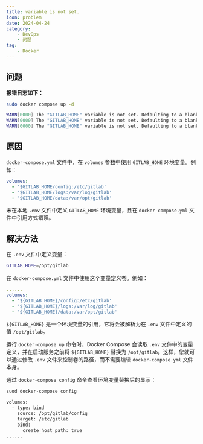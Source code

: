 ```yaml
---
title: variable is not set.
icon: problem
date: 2024-04-24
category: 
    - DevOps
    - 问题
tag:
    - Docker
---
```


## 问题

**报错日志如下：**

```bash
sudo docker compose up -d

WARN[0000] The "GITLAB_HOME" variable is not set. Defaulting to a blank string.
WARN[0000] The "GITLAB_HOME" variable is not set. Defaulting to a blank string.
WARN[0000] The "GITLAB_HOME" variable is not set. Defaulting to a blank string.
```

## 原因

`docker-compose.yml` 文件中，在 `volumes` 参数中使用 `GITLAB_HOME` 环境变量。例如：

```yaml
volumes:
  - '$GITLAB_HOME/config:/etc/gitlab'
  - '$GITLAB_HOME/logs:/var/log/gitlab'
  - '$GITLAB_HOME/data:/var/opt/gitlab'
```

未在本地 `.env` 文件中定义 `GITLAB_HOME` 环境变量，且在 `docker-compose.yml` 文件中引用方式错误。

## 解决方法

在 `.env` 文件中定义变量：

```bash
GITLAB_HOME=/opt/gitlab
```

在 `docker-compose.yml` 文件中使用这个变量定义卷。例如：

```yml
......
volumes:
  - '${GITLAB_HOME}/config:/etc/gitlab'
  - '${GITLAB_HOME}/logs:/var/log/gitlab'
  - '${GITLAB_HOME}/data:/var/opt/gitlab'
```

`${GITLAB_HOME}` 是一个环境变量的引用，它将会被解析为在 `.env` 文件中定义的值 `/opt/gitlab`。

运行 `docker-compose up` 命令时，Docker Compose 会读取 `.env` 文件中的变量定义，并在启动服务之前将 `${GITLAB_HOME}` 替换为 `/opt/gitlab`。这样，您就可以通过修改 `.env` 文件来控制卷的路径，而不需要编辑 `docker-compose.yml` 文件本身。

通过 `docker-compose config` 命令查看环境变量替换后的显示：

```bash
suod docker-compose config

volumes:
  - type: bind
    source: /opt/gitlab/config
    target: /etc/gitlab
    bind:
      create_host_path: true
......
```
